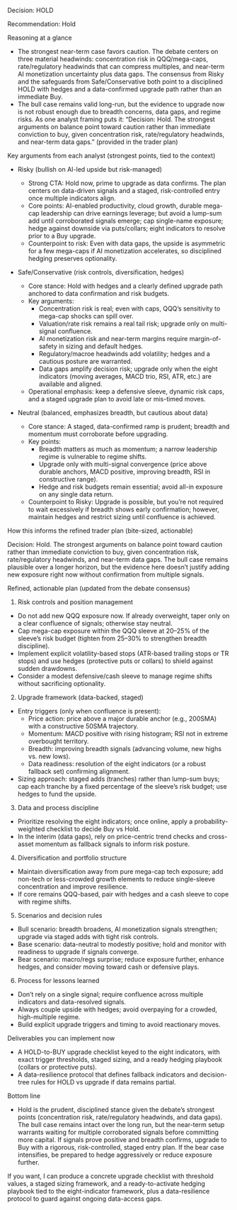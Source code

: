 Decision: HOLD

Recommendation: Hold

Reasoning at a glance
- The strongest near-term case favors caution. The debate centers on three material headwinds: concentration risk in QQQ/mega-caps, rate/regulatory headwinds that can compress multiples, and near-term AI monetization uncertainty plus data gaps. The consensus from Risky and the safeguards from Safe/Conservative both point to a disciplined HOLD with hedges and a data-confirmed upgrade path rather than an immediate Buy.
- The bull case remains valid long-run, but the evidence to upgrade now is not robust enough due to breadth concerns, data gaps, and regime risks. As one analyst framing puts it: “Decision: Hold. The strongest arguments on balance point toward caution rather than immediate conviction to buy, given concentration risk, rate/regulatory headwinds, and near-term data gaps.” (provided in the trader plan)

Key arguments from each analyst (strongest points, tied to the context)

- Risky (bullish on AI-led upside but risk-managed)
  - Strong CTA: Hold now, prime to upgrade as data confirms. The plan centers on data-driven signals and a staged, risk-controlled entry once multiple indicators align.
  - Core points: AI-enabled productivity, cloud growth, durable mega-cap leadership can drive earnings leverage; but avoid a lump-sum add until corroborated signals emerge; cap single-name exposure; hedge against downside via puts/collars; eight indicators to resolve prior to a Buy upgrade.
  - Counterpoint to risk: Even with data gaps, the upside is asymmetric for a few mega-caps if AI monetization accelerates, so disciplined hedging preserves optionality.

- Safe/Conservative (risk controls, diversification, hedges)
  - Core stance: Hold with hedges and a clearly defined upgrade path anchored to data confirmation and risk budgets.
  - Key arguments:
    - Concentration risk is real; even with caps, QQQ’s sensitivity to mega-cap shocks can spill over.
    - Valuation/rate risk remains a real tail risk; upgrade only on multi-signal confluence.
    - AI monetization risk and near-term margins require margin-of-safety in sizing and default hedges.
    - Regulatory/macroe headwinds add volatility; hedges and a cautious posture are warranted.
    - Data gaps amplify decision risk; upgrade only when the eight indicators (moving averages, MACD trio, RSI, ATR, etc.) are available and aligned.
  - Operational emphasis: keep a defensive sleeve, dynamic risk caps, and a staged upgrade plan to avoid late or mis-timed moves.

- Neutral (balanced, emphasizes breadth, but cautious about data)
  - Core stance: A staged, data-confirmed ramp is prudent; breadth and momentum must corroborate before upgrading.
  - Key points:
    - Breadth matters as much as momentum; a narrow leadership regime is vulnerable to regime shifts.
    - Upgrade only with multi-signal convergence (price above durable anchors, MACD positive, improving breadth, RSI in constructive range).
    - Hedge and risk budgets remain essential; avoid all-in exposure on any single data return.
  - Counterpoint to Risky: Upgrade is possible, but you’re not required to wait excessively if breadth shows early confirmation; however, maintain hedges and restrict sizing until confluence is achieved.

How this informs the refined trader plan (bite-sized, actionable)

Decision: Hold. The strongest arguments on balance point toward caution rather than immediate conviction to buy, given concentration risk, rate/regulatory headwinds, and near-term data gaps. The bull case remains plausible over a longer horizon, but the evidence here doesn’t justify adding new exposure right now without confirmation from multiple signals.

Refined, actionable plan (updated from the debate consensus)
1) Risk controls and position management
- Do not add new QQQ exposure now. If already overweight, taper only on a clear confluence of signals; otherwise stay neutral.
- Cap mega-cap exposure within the QQQ sleeve at 20–25% of the sleeve’s risk budget (tighten from 25–30% to strengthen breadth discipline).
- Implement explicit volatility-based stops (ATR-based trailing stops or TR stops) and use hedges (protective puts or collars) to shield against sudden drawdowns.
- Consider a modest defensive/cash sleeve to manage regime shifts without sacrificing optionality.

2) Upgrade framework (data-backed, staged)
- Entry triggers (only when confluence is present):
  - Price action: price above a major durable anchor (e.g., 200SMA) with a constructive 50SMA trajectory.
  - Momentum: MACD positive with rising histogram; RSI not in extreme overbought territory.
  - Breadth: improving breadth signals (advancing volume, new highs vs. new lows).
  - Data readiness: resolution of the eight indicators (or a robust fallback set) confirming alignment.
- Sizing approach: staged adds (tranches) rather than lump-sum buys; cap each tranche by a fixed percentage of the sleeve’s risk budget; use hedges to fund the upside.

3) Data and process discipline
- Prioritize resolving the eight indicators; once online, apply a probability-weighted checklist to decide Buy vs Hold.
- In the interim (data gaps), rely on price-centric trend checks and cross-asset momentum as fallback signals to inform risk posture.

4) Diversification and portfolio structure
- Maintain diversification away from pure mega-cap tech exposure; add non-tech or less-crowded growth elements to reduce single-sleeve concentration and improve resilience.
- If core remains QQQ-based, pair with hedges and a cash sleeve to cope with regime shifts.

5) Scenarios and decision rules
- Bull scenario: breadth broadens, AI monetization signals strengthen; upgrade via staged adds with tight risk controls.
- Base scenario: data-neutral to modestly positive; hold and monitor with readiness to upgrade if signals converge.
- Bear scenario: macro/regs surprise; reduce exposure further, enhance hedges, and consider moving toward cash or defensive plays.

6) Process for lessons learned
- Don’t rely on a single signal; require confluence across multiple indicators and data-resolved signals.
- Always couple upside with hedges; avoid overpaying for a crowded, high-multiple regime.
- Build explicit upgrade triggers and timing to avoid reactionary moves.

Deliverables you can implement now
- A HOLD-to-BUY upgrade checklist keyed to the eight indicators, with exact trigger thresholds, staged sizing, and a ready hedging playbook (collars or protective puts).
- A data-resilience protocol that defines fallback indicators and decision-tree rules for HOLD vs upgrade if data remains partial.

Bottom line
- Hold is the prudent, disciplined stance given the debate’s strongest points (concentration risk, rate/regulatory headwinds, and data gaps). The bull case remains intact over the long run, but the near-term setup warrants waiting for multiple corroborated signals before committing more capital. If signals prove positive and breadth confirms, upgrade to Buy with a rigorous, risk-controlled, staged entry plan. If the bear case intensifies, be prepared to hedge aggressively or reduce exposure further.

If you want, I can produce a concrete upgrade checklist with threshold values, a staged sizing framework, and a ready-to-activate hedging playbook tied to the eight-indicator framework, plus a data-resilience protocol to guard against ongoing data-access gaps.